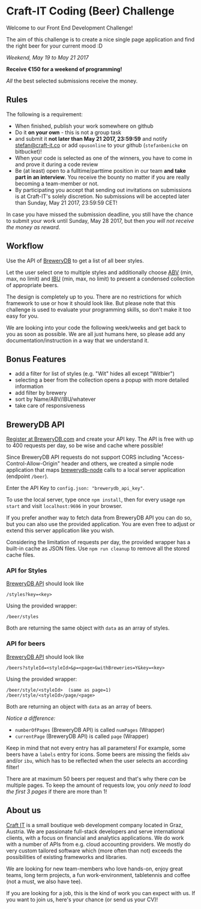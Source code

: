 # Craft-IT Coding (Beer) Challenge

Welcome to our Front End Development Challenge!

The aim of this challenge is to create a nice single page application and find
the right beer for your current mood :D

_Weekend, May 19 to May 21 2017_

__Receive €150 for a weekend of programming!__

_All_ the best selected submissions receive the money.

## Rules
The following is a requirement:

* When finished, publish your work somewhere on github
* Do it __on your own__ - this is not a group task
* and submit it __not later than May 21 2017, 23:59:59__ and notify stefan@craft-it.co or add `opusonline` to your github (`stefanbenicke` on bitbucket)!
* When your code is selected as one of the winners, you have to come in and prove it during a code review
* Be (at least) open to a fulltime/parttime position in our team __and take part in an interview__. You receive the bounty no matter if you are really becoming a team-member or not.
* By participating you accept that sending out invitations on submissions is at Craft-IT's solely discretion. No submissions will be accepted later than Sunday, May 21 2017, 23:59:59 CET!

In case you have missed the submission deadline, you still have the chance to submit your work until Sunday, May 28 2017, but then *you will not receive the money as reward*.

## Workflow
Use the API of [BreweryDB](http://www.brewerydb.com/developers/docs) to get a
list of all beer styles.

Let the user select one to multiple styles and additionally choose
[ABV](https://en.wikipedia.org/wiki/Alcohol_by_volume) (min, max, no limit) and
[IBU](https://en.wikipedia.org/wiki/Beer_measurement#Bitterness) (min, max, no limit) to
present a condensed collection of appropriate beers.

The design is completely up to you. There are no restrictions for which framework to use
or how it should look like. But please note that this challenge is used to evaluate
your programming skills, so don't make it too easy for you.

We are looking into your code the following week/weeks and get back to you as soon as possible.
We are all just humans here, so please add any documentation/instruction in a way that we understand it.

## Bonus Features
- add a filter for list of styles (e.g. "Wit" hides all except "Witbier")
- selecting a beer from the collection opens a popup with more detailed information
- add filter by brewery
- sort by Name/ABV/IBU/whatever
- take care of responsiveness

## BreweryDB API
[Register at BreweryDB.com](https://www.brewerydb.com/auth/signup) and create your API key.
The API is free with up to 400 requests per day, so be wise and cache where possible!

Since BreweryDB API requests do not support CORS including "Access-Control-Allow-Origin"
header and others, we created a simple node application that maps
[brewerydb-node](https://github.com/ronandi/brewerydb-node) calls to a local server application (endpoint `/beer`).

Enter the API Key to `config.json: "brewerydb_api_key"`.

To use the local server, type once `npm install`, then for every usage `npm start` and visit `localhost:9696` in your browser.

If you prefer another way to fetch data from BreweryDB API you can do so, but you can also use
the provided application. You are even free to adjust or extend this server application like you wish.

Considering the limitation of requests per day, the provided wrapper has a built-in cache as JSON files.
Use `npm run cleanup` to remove all the stored cache files.

### API for Styles
[BreweryDB API](http://www.brewerydb.com/developers/docs-endpoint/style_index) should look like

```
/styles?key=<key>
```

Using the provided wrapper:

```
/beer/styles
```

Both are returning the same object with `data` as an array of styles.

### API for beers
[BreweryDB API](http://www.brewerydb.com/developers/docs-endpoint/beer_index) should look like

```
/beers?styleId=<styleId>&p=<page>&withBreweries=Y&key=<key>
```

Using the provided wrapper:

```
/beer/style/<styleId>  (same as page=1)
/beer/style/<styleId>/page/<page>
```


Both are returning an object with `data` as an array of beers.

*Notice a difference:*

- `numberOfPages` (BreweryDB API) is called `numPages` (Wrapper)
- `currentPage` (BreweryDB API) is called `page` (Wrapper)

Keep in mind that not every entry has all parameters! For example, some beers have
a `labels` entry for icons. Some beers are missing the fields `abv` and/or `ibu`,
which has to be reflected when the user selects an according filter!

There are at maximum 50 beers per request and that's why there *can* be multiple pages.
To keep the amount of requests low, you *only need to load the first 3 pages* if there are more than 1!

## About us
[Craft IT](http://www.craft-it.co/) is a small boutique web development company
located in Graz, Austria. We are passionate full-stack developers and serve
international clients, with a focus on financial and analytics applications. We
do work with a number of APIs from e.g. cloud accounting providers. We mostly do
very custom tailored software which (more often than not) exceeds the possibilities
of existing frameworks and libraries.

We are looking for new team-members who love hands-on, enjoy great teams, long
term projects, a fun work-environment, tabletennis and coffee (not a must, we also have tee).

If you are looking for a job, this is the kind of work you can expect with us.
If you want to join us, here's your chance (or send us your CV)!

